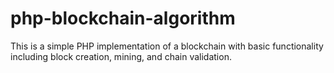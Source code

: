 # php-blockchain-algorithm
This is a simple PHP implementation of a blockchain with basic functionality including block creation, mining, and chain validation.
